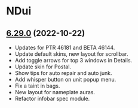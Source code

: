 # NDui

## [6.29.0](https://github.com/siweia/NDui/tree/6.29.0) (2022-10-22)

- Updates for PTR 46181 and BETA 46144.
- Update default skins, new layout for scrollbar.
- Add toggle arrows for top 3 windows in Details.
- Update skin for Postal.
- Show tips for auto repair and auto junk.
- Add whisper button on unit popup menu.
- Fix a taint in bags.
- New layout for nameplate auras.
- Refactor infobar spec module.